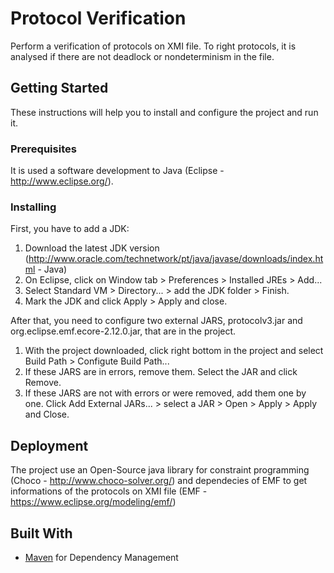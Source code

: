 # Protocol Verification

Perform a verification of protocols on XMI file. To right protocols, it is analysed if there are not deadlock or nondeterminism in the file.

## Getting Started

These instructions will help you to install and configure the project and run it.

### Prerequisites

It is used a software development to Java (Eclipse - http://www.eclipse.org/).

### Installing

First, you have to add a JDK:

1. Download the latest JDK version (http://www.oracle.com/technetwork/pt/java/javase/downloads/index.html - Java)
2. On Eclipse, click on Window tab > Preferences > Installed JREs > Add...
3. Select Standard VM > Directory... > add the JDK folder > Finish.
4. Mark the JDK and click Apply > Apply and close.

After that, you need to configure two external JARS, protocolv3.jar and org.eclipse.emf.ecore-2.12.0.jar, that are in the project.

1. With the project downloaded, click right bottom in the project and select Build Path > Configute Build Path...
2. If these JARS are in errors, remove them. Select the JAR and click Remove.
3. If these JARS are not with errors or were removed, add them one by one. Click Add External JARs... > select a JAR > Open > Apply > Apply and Close.

## Deployment

The project use an Open-Source java library for constraint programming (Choco - http://www.choco-solver.org/) and dependecies of EMF to get informations of the protocols on XMI file (EMF - https://www.eclipse.org/modeling/emf/)

## Built With

* [Maven](https://maven.apache.org/) for Dependency Management
